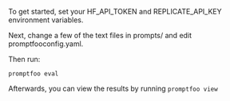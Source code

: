 To get started, set your HF_API_TOKEN and REPLICATE_API_KEY environment variables.

Next, change a few of the text files in prompts/ and edit promptfooconfig.yaml.

Then run:
```
promptfoo eval
```

Afterwards, you can view the results by running `promptfoo view`
